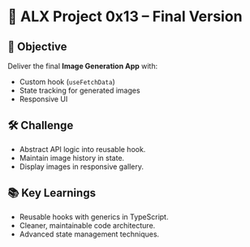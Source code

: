 # 📂 ALX Project 0x13 – Final Version

## 🎯 Objective
Deliver the final **Image Generation App** with:
- Custom hook (`useFetchData`)
- State tracking for generated images
- Responsive UI

## 🛠 Challenge
- Abstract API logic into reusable hook.
- Maintain image history in state.
- Display images in responsive gallery.

## 📚 Key Learnings
- Reusable hooks with generics in TypeScript.
- Cleaner, maintainable code architecture.
- Advanced state management techniques.
